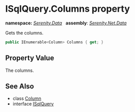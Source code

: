 # ISqlQuery.Columns property
**namespace:** *[Serenity.Data](../../README.md#serenity.data-namespace)*   **assembly**: *[Serenity.Net.Data](../../README.md)*

Gets the columns.

```csharp
public IEnumerable<Column> Columns { get; }
```

## Property Value

The columns.

## See Also

* class [Column](../SqlQuery.Column.md)
* interface [ISqlQuery](../ISqlQuery.md)